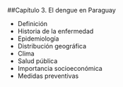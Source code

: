 
##Capítulo 3. El dengue en Paraguay
* Definición
* Historia de la enfermedad
* Epidemiología
* Distribución geográfica
* Clima
* Salud pública
* Importancia socioeconómica
* Medidas preventivas
